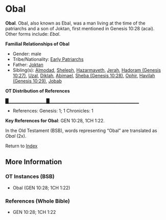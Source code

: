 # Obal
**Obal**. 
Obal, also known as Ebal, was a man living at the time of the patriarchs and a son of Joktan, first mentioned in Genesis 10:28 (acai). 
Other forms include: 
*Ebal*. 




**Familial Relationships of Obal**


* Gender: male
* Tribe/Nationality: [Early Patriarchs](../../../groups/md/acai/Earlypatriarchs.md)
* Father: [Joktan](Joktan.md)
* Sibling(s): [Almodad](Almodad.md), [Sheleph](Sheleph.md), [Hazarmaveth](Hazarmaveth.md), [Jerah](Jerah.md), [Hadoram (Genesis 10:27)](Hadoram.2.md), [Uzal](Uzal.md), [Diklah](Diklah.md), [Abimael](Abimael.md), [Sheba (Genesis 10:28)](Sheba.2.md), [Ophir](Ophir.md), [Havilah (Genesis 10:29)](Havilah.2.md), [Jobab](Jobab.md)


**OT Distribution of References**

█▁▁▁▁▁▁▁▁▁▁▁█▁▁▁▁▁▁▁▁▁▁▁▁▁▁▁▁▁▁▁▁▁▁▁▁▁▁
* References: Genesis: 1; 1 Chronicles: 1



**Key References for Obal**: 
GEN 10:28, 1CH 1:22. 


In the Old Testament (BSB), words representing “Obal” are translated as 
*Obal* (2x). 




Return to [Index](00-Index.md)

## More Information

### OT Instances (BSB)

* Obal (GEN 10:28; 1CH 1:22)



### References (Whole Bible)

* GEN 10:28; 1CH 1:22



